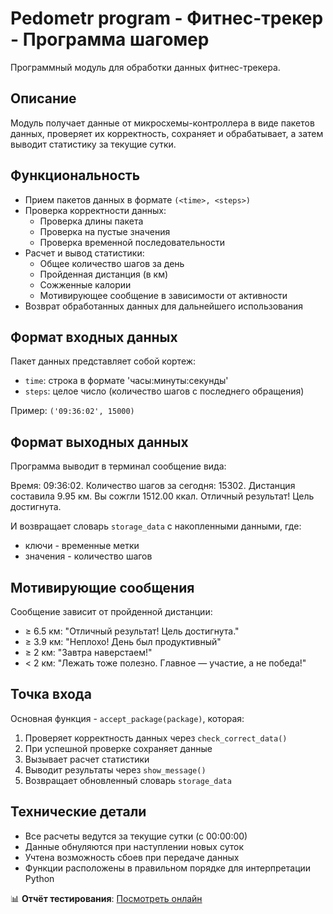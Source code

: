 # Pedometr program - Фитнес-трекер - Программа шагомер

Программный модуль для обработки данных фитнес-трекера.

## Описание

Модуль получает данные от микросхемы-контроллера в виде пакетов данных, проверяет их корректность, сохраняет и обрабатывает, а затем выводит статистику за текущие сутки.

## Функциональность

- Прием пакетов данных в формате `(<time>, <steps>)`
- Проверка корректности данных:
  - Проверка длины пакета
  - Проверка на пустые значения
  - Проверка временной последовательности
- Расчет и вывод статистики:
  - Общее количество шагов за день
  - Пройденная дистанция (в км)
  - Сожженные калории
  - Мотивирующее сообщение в зависимости от активности
- Возврат обработанных данных для дальнейшего использования

## Формат входных данных

Пакет данных представляет собой кортеж:
- `time`: строка в формате 'часы:минуты:секунды'
- `steps`: целое число (количество шагов с последнего обращения)

Пример: `('09:36:02', 15000)`

## Формат выходных данных

Программа выводит в терминал сообщение вида:

Время: 09:36:02.
Количество шагов за сегодня: 15302.
Дистанция составила 9.95 км.
Вы сожгли 1512.00 ккал.
Отличный результат! Цель достигнута.

И возвращает словарь `storage_data` с накопленными данными, где:
- ключи - временные метки
- значения - количество шагов

## Мотивирующие сообщения

Сообщение зависит от пройденной дистанции:
- ≥ 6.5 км: "Отличный результат! Цель достигнута."
- ≥ 3.9 км: "Неплохо! День был продуктивный"
- ≥ 2 км: "Завтра наверстаем!"
- < 2 км: "Лежать тоже полезно. Главное — участие, а не победа!"

## Точка входа

Основная функция - `accept_package(package)`, которая:
1. Проверяет корректность данных через `check_correct_data()`
2. При успешной проверке сохраняет данные
3. Вызывает расчет статистики
4. Выводит результаты через `show_message()`
5. Возвращает обновленный словарь `storage_data`

## Технические детали

- Все расчеты ведутся за текущие сутки (с 00:00:00)
- Данные обнуляются при наступлении новых суток
- Учтена возможность сбоев при передаче данных
- Функции расположены в правильном порядке для интерпретации Python

📊 **Отчёт тестирования**: [Посмотреть онлайн](https://BEZBIG.github.io/Pedometr-program/)